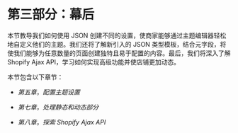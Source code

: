 # 第三部分：幕后

本节教导我们如何使用 JSON 创建不同的设置，使商家能够通过主题编辑器轻松地自定义他们的主题。我们还将了解新引入的 JSON 类型模板，结合元字段，将使我们能够为任意数量的页面创建独特且易于配置的内容。最后，我们将深入了解 Shopify Ajax API，学习如何实现高级功能并使店铺更加动态。

本节包含以下章节：

+   *第五章*，*配置主题设置*

+   *第七章*，*处理静态和动态部分*

+   *第八章*，*探索 Shopify Ajax API*
